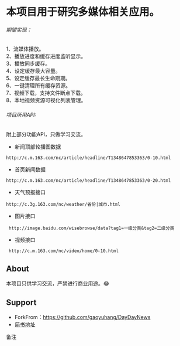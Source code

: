 
本项目用于研究多媒体相关应用。
==
###### 期望实现：<br>
1、流媒体播放。<br>
2、播放进度和缓存进度监听显示。<br>
3、播放同步缓存。<br>
4、设定缓存最大容量。<br>
5、设定缓存最长生命期期。<br>
6、一键清理所有缓存资源。<br>
7、视频下载，支持文件断点下载。<br>
8、本地视频资源可视化列表管理。<br>

###### 项目所用API:
附上部分功能API，只做学习交流。

* 新闻顶部轮播图数据
```
http://c.m.163.com/nc/article/headline/T1348647853363/0-10.html
```

* 首页新闻数据
```
http://c.m.163.com/nc/article/headline/T1348647853363/0-20.html
 ```

* 天气预报接口
```
http://c.3g.163.com/nc/weather/省份|城市.html
```

* 图片接口
```
 http://image.baidu.com/wisebrowse/data?tag1=一级分类&tag2=二级分类
 ```
 
* 视频接口
```
 http://c.m.163.com/nc/video/home/0-10.html
 ```  
  
## About
本项目只供学习交流，严禁进行商业用途。:joy:

## Support
- ForkFrom：https://github.com/gaoyuhang/DayDayNews
- [简书地址](http://www.jianshu.com/users/85973c3d2045/latest_articles)

备注






